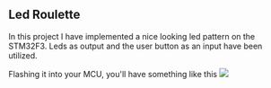 ## Led Roulette

In this project I have implemented a nice looking led pattern on the STM32F3. Leds as output and the user button as an input have been utilized.

Flashing it into your MCU, you'll have something like this
![](https://github.com/petrostrak/embedded-c-on-stm32f3discovery/blob/main/led_roulette/led_roulette.gif)
